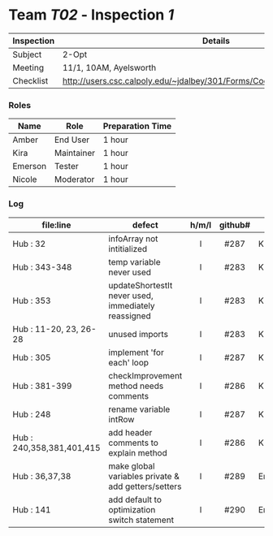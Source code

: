 # Team *T02* - Inspection *1*
 
Inspection | Details
----- | -----
Subject | 2-Opt
Meeting | 11/1, 10AM, Ayelsworth
Checklist | http://users.csc.calpoly.edu/~jdalbey/301/Forms/CodeReviewChecklistJava.pdf

### Roles
Name | Role | Preparation Time
---- | ---- | ----
 Amber | End User | 1 hour
 Kira | Maintainer | 1 hour
 Emerson | Tester | 1 hour
 Nicole | Moderator | 1 hour

### Log
file:line | defect | h/m/l | github# | who
--- | --- |:---:|:---:| ---
 Hub : 32 | infoArray not intitialized | l | #287 | Kira
 Hub : 343-348 | temp variable never used | l | #283 | Kira
 Hub : 353 | updateShortestIt never used, immediately reassigned | l | #283| Kira
 Hub : 11-20, 23, 26-28 | unused imports | l | #283 | Kira
 Hub : 305 | implement 'for each' loop | l | #287 | Kira
 Hub : 381-399 | checkImprovement method needs comments | l | #286| Kira
 Hub : 248 | rename variable intRow | l | #287 | Kira
 Hub : 240,358,381,401,415 | add header comments to explain method | l | #286 | Kira 
 Hub : 36,37,38 | make global variables private & add getters/setters | l | #289 | Emerson
 Hub : 141 | add default to optimization switch statement | l | #290 | Emerson
 
